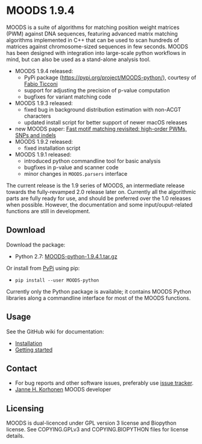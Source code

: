 MOODS 1.9.4
===========

MOODS is a suite of algorithms for matching position weight matrices (PWM) against DNA sequences, featuring advanced matrix matching algorithms implemented in C++ that can be used to scan hundreds of matrices against chromosome-sized sequences in few seconds. MOODS has been designed with integration into large-scale python workflows in mind, but can also be used as a stand-alone analysis tool.

 * MOODS 1.9.4 released:
   * PyPi package (https://pypi.org/project/MOODS-python/), courtesy of [Fabio Ticconi](https://github.com/fabio-t)
   * support for adjusting the precision of p-value computation
   * bugfixes for variant matching code
 * MOODS 1.9.3 released:
   * fixed bug in background distribution estimation with non-ACGT characters
   * updated install script for better support of newer macOS releases
 * new MOODS paper: [Fast motif matching revisited: high-order PWMs, SNPs and indels](https://doi.org/10.1093/bioinformatics/btw683)
 * MOODS 1.9.2 released:
   * fixed installation script
 * MOODS 1.9.1 released:
   * introduced python commandline tool for basic analysis
   * bugfixes in p-value and scanner code
   * minor changes in `MOODS.parsers` interface

The current release is the 1.9 series of MOODS, an intermediate release towards the fully-revamped 2.0 release later on. Currently all the algorithmic parts are fully ready for use, and should be preferred over the 1.0 releases when possible. However, the documentation and some input/ouput-related functions are still in development.

Download
--------

Download the package:

 * Python 2.7: [MOODS-python-1.9.4.1.tar.gz](https://github.com/jhkorhonen/MOODS/releases/download/v1.9.4.1/MOODS-python-1.9.4.1.tar.gz)
 
Or install from [PyPi](https://pypi.org/project/MOODS-python/) using pip:

 * `pip install --user MOODS-python`

Currently only the Python package is available; it contains MOODS Python libraries along a commandline interface for most of the MOODS functions.


Usage
-----

See the GitHub wiki for documentation:

 * [Installation](https://github.com/jhkorhonen/MOODS/wiki/Installation)
 * [Getting started](https://github.com/jhkorhonen/MOODS/wiki/Getting-started)


Contact
-------

 * For bug reports and other software issues, preferably use [issue tracker](https://github.com/jhkorhonen/MOODS/issues).
 * [Janne H. Korhonen](https://users.aalto.fi/~korhonj2/) MOODS developer
 
Licensing
---------

MOODS is dual-licenced under GPL version 3 license and Biopython license. See COPYING.GPLv3 and COPYING.BIOPYTHON files for license details.

